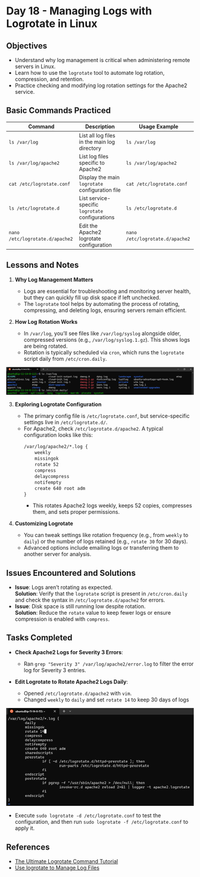
# Day 18 - Managing Logs with Logrotate in Linux

## Objectives

- Understand why log management is critical when administering remote servers in Linux.
- Learn how to use the `logrotate` tool to automate log rotation, compression, and retention.
- Practice checking and modifying log rotation settings for the Apache2 service.

## Basic Commands Practiced

| Command                     | Description                                           | Usage Example                     |
|-----------------------------|-------------------------------------------------------|-----------------------------------|
| `ls /var/log`               | List all log files in the main log directory          | `ls /var/log`                     |
| `ls /var/log/apache2`       | List log files specific to Apache2                    | `ls /var/log/apache2`             |
| `cat /etc/logrotate.conf`   | Display the main `logrotate` configuration file       | `cat /etc/logrotate.conf`         |
| `ls /etc/logrotate.d`       | List service-specific `logrotate` configurations      | `ls /etc/logrotate.d`             |
| `nano /etc/logrotate.d/apache2` | Edit the Apache2 logrotate configuration          | `nano /etc/logrotate.d/apache2`   |

## Lessons and Notes

1. **Why Log Management Matters**  
   - Logs are essential for troubleshooting and monitoring server health, but they can quickly fill up disk space if left unchecked.  
   - The `logrotate` tool helps by automating the process of rotating, compressing, and deleting logs, ensuring servers remain efficient.

2. **How Log Rotation Works**  
   - In `/var/log`, you’ll see files like `/var/log/syslog` alongside older, compressed versions (e.g., `/var/log/syslog.1.gz`). This shows logs are being rotated.  
   - Rotation is typically scheduled via `cron`, which runs the `logrotate` script daily from `/etc/cron.daily`.

![File logs](/screenshots/day-18/file-logs-locate.png)

3. **Exploring Logrotate Configuration**  
   - The primary config file is `/etc/logrotate.conf`, but service-specific settings live in `/etc/logrotate.d/`.  
   - For Apache2, check `/etc/logrotate.d/apache2`. A typical configuration looks like this:  
     ```
     /var/log/apache2/*.log {
         weekly
         missingok
         rotate 52
         compress
         delaycompress
         notifempty
         create 640 root adm
     }
     ```  
     - This rotates Apache2 logs weekly, keeps 52 copies, compresses them, and sets proper permissions.

4. **Customizing Logrotate**  
   - You can tweak settings like rotation frequency (e.g., from `weekly` to `daily`) or the number of logs retained (e.g., `rotate 30` for 30 days).  
   - Advanced options include emailing logs or transferring them to another server for analysis.
  
## Issues Encountered and Solutions

- **Issue**: Logs aren’t rotating as expected.  
  **Solution**: Verify that the `logrotate` script is present in `/etc/cron.daily` and check the syntax in `/etc/logrotate.d/apache2` for errors.  
- **Issue**: Disk space is still running low despite rotation.  
  **Solution**: Reduce the `rotate` value to keep fewer logs or ensure compression is enabled with `compress`.

## Tasks Completed

- **Check Apache2 Logs for Severity 3 Errors**:  
  - Ran `grep "Severity 3" /var/log/apache2/error.log` to filter the error log for Severity 3 entries.  

- **Edit Logrotate to Rotate Apache2 Logs Daily**:  
  - Opened `/etc/logrotate.d/apache2` with `vim`.  
  - Changed `weekly` to `daily` and set `rotate 14` to keep 30 days of logs 

![Edit logrotate of apache2](/screenshots/day-18/edit-logrotate-apache2.png)

  - Execute `sudo logrotate -d /etc/logrotate.conf` to test the configuration, and then run `sudo logrotate -f /etc/logrotate.conf` to apply it.

## References

- [The Ultimate Logrotate Command Tutorial](http://www.thegeekstuff.com/2010/07/logrotate-examples/)
- [Use logrotate to Manage Log Files](http://library.linode.com/linux-tools/utilities/logrotate)